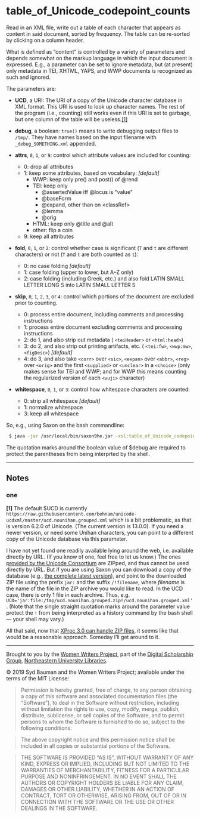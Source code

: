 # table_of_Unicode_codepoint_counts

Read in an XML file, write out a table of each character that appears as content in said document, sorted by frequency. The table can be re-sorted by clicking on a column header.

What is defined as “content” is controlled by a variety of parameters and depends somewhat on the markup language in which the input document is expressed. E.g., a parameter can be set to ignore metadata, but (at present) only metadata in TEI, XHTML, YAPS, and WWP documents is recognized as such and ignored.

The parameters are:

 * **UCD**, a URI: The URI of a copy of the Unicode character database in XML format. This URI is used to look up character names. The rest of the program (i.e., counting) still works even if this URI is set to garbage, but one column of the table will be useless.[[1]](#one)
 
* **debug**, a boolean: `true()` means to write debugging output files to `/tmp/`. They have names based on the input filename with `_debug_SOMETHING.xml` appended.
* **attrs**, `0`, `1`, or `9`: control which attribute values are included for counting:
  * 0: drop all attributes
  * 1: keep some attributes, based on vocabulary: _[default]_
    * WWP: keep only pre() and post() of @rend
    * TEI: keep only
      * @assertedValue iff @locus is "value"
      * @baseForm
      * @expand, other than on &lt;classRef&gt;
      * @lemma
      * @orig
    * HTML: keep only @title and @alt
    * other: flip a coin
  * 9: keep all attributes
* **fold**, `0`, `1`, or `2`: control whether case is significant (`T` and `t` are different characters) or not (`T` and `t` are both counted as `t`):
  * 0: no case folding _[default]_
  * 1: case folding (upper to lower, but A–Z only)
  * 2: case folding (including Greek, etc.) and also fold LATIN SMALL LETTER LONG S into LATIN SMALL LETTER S
* **skip**, `0`, `1`, `2`, `3`, or `4`: control which portions of the document are excluded prior to counting.
  * 0: process entire document, including comments and processing instructions
  * 1: process entire document excluding comments and processing instructions
  * 2: do 1, and also strip out metadata ( `<teiHeader>` or `<html:head>`)
  * 3: do 2, and also strip out printing artifacts, etc. ( `<tei:fw>`, `<wwp:mw>`, `<figDesc>`) _[default]_
  * 4: do 3, and also take `<corr>` over `<sic>`, `<expan>` over `<abbr>`, `<reg>` over `<orig>` and the first `<supplied>` or `<unclear>` in a `<choice>` (only makes sense for TEI and WWP; and for WWP this means counting the regularized version of each `<vuji>` character)
* **whitespace**, `0`, `1`, or `3`: control how whitespace characters are counted:
  * 0: strip all whitespace _[default]_
  * 1: normalize whitespace
  * 3: keep all whitespace

So, e.g., using Saxon on the bash commandline:

```bash
 $ java -jar /usr/local/bin/saxon9he.jar -xsl:table_of_Unicode_codepoint_counts.xslt -s:../PATH/TO/adams.jews.xml -o:/tmp/adams.jews.CC.html ?debug="true()" attrs=0 fold=2 skip=4 whitespace=0
```

The quotation marks around the boolean value of $debug are required to protect the parentheses from being interprted by the shell.

---

## Notes

### one

**[1]** The default $UCD is currently `https://raw.githubusercontent.com/behnam/unicode-ucdxml/master/ucd.nounihan.grouped.xml` which is a bit problematic, as that is version 6.2.0 of Unicode. (The current version is 13.0.0). If you need a newer version, or need some Unihan characters, you can point to a different copy of the Unicode database via this parameter.

I have not yet found one readily available lying around the web, i.e. available directly by URL. (If you know of one, feel free to let us know.) The ones [provided by the Unicode Consortium](https://www.unicode.org/Public/UCD/latest/ucdxml/) are ZIPped, and thus cannot be used directly by URL. But if you are using Saxon you can download a copy of the database (e.g., [the complete latest version](https://www.unicode.org/Public/UCD/latest/ucdxml/ucd.all.grouped.zip)), and point to the downloaded ZIP file using the prefix `jar:` and the suffix `/!filename`, where _filename_ is the name of the file in the ZIP archive you would like to read. In the UCD case, there is only 1 file in each archive. Thus, e.g. `UCD='jar:file:/tmp/ucd.nounihan.grouped.zip!/ucd.nounihan.grouped.xml'`. (Note that the single straight quotation marks around the parameter value protect the `!` from being interpreted as a history command by the bash shell &#x2014; your shell may vary.)

All that said, now that [XProc 3.0 can handle ZIP files](https://www.youtube.com/watch?v=6yvO4GOue6k&feature=youtu.be), it seems like that would be a reasonable approach. Someday I’ll get around to it.

---

Brought to you by the [Women Writers
Project](http://www.wwp.northeastern.edu/), part of the [Digital
Scholarship Group](http://www.dsg.northeastern.edu/), [Northeastern
University Libraries](http://library.northeastern.edu/).

© 2019 Syd Bauman and the Women Writers Project; available under the terms of the MIT License:

> Permission is hereby granted, free of charge, to any person obtaining a copy of this software and associated documentation files (the “Software”), to deal in the Software without restriction, including without limitation the rights to use, copy, modify, merge, publish, distribute, sublicense, or sell copies of the Software, and to permit persons to whom the Software is furnished to do so, subject to the following conditions:

> The above copyright notice and this permission notice shall be included in all copies or substantial portions of the Software.

> THE SOFTWARE IS PROVIDED “AS IS”, WITHOUT WARRANTY OF ANY KIND, EXPRESS OR IMPLIED, INCLUDING BUT NOT LIMITED TO THE WARRANTIES OF MERCHANTABILITY, FITNESS FOR A PARTICULAR PURPOSE AND NONINFRINGEMENT. IN NO EVENT SHALL THE AUTHORS OR COPYRIGHT HOLDERS BE LIABLE FOR ANY CLAIM, DAMAGES OR OTHER LIABILITY, WHETHER IN AN ACTION OF CONTRACT, TORT OR OTHERWISE, ARISING FROM, OUT OF OR IN CONNECTION WITH THE SOFTWARE OR THE USE OR OTHER DEALINGS IN THE SOFTWARE.
